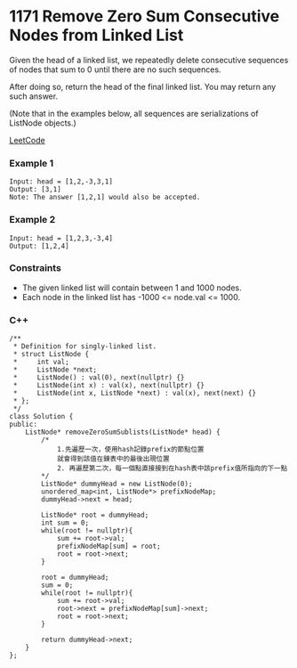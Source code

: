 # 1171 Remove Zero Sum Consecutive Nodes from Linked List

Given the head of a linked list, we repeatedly delete consecutive sequences of nodes that sum to 0 until there are no such sequences.

After doing so, return the head of the final linked list.  You may return any such answer.

 

(Note that in the examples below, all sequences are serializations of ListNode objects.)
 
[LeetCode](https://leetcode.cn/problems/remove-zero-sum-consecutive-nodes-from-linked-list/)

### Example 1

```
Input: head = [1,2,-3,3,1]
Output: [3,1]
Note: The answer [1,2,1] would also be accepted.
```

### Example 2

```
Input: head = [1,2,3,-3,4]
Output: [1,2,4]
```

### Constraints

* The given linked list will contain between 1 and 1000 nodes.
* Each node in the linked list has -1000 <= node.val <= 1000.


### C++ 

```
/**
 * Definition for singly-linked list.
 * struct ListNode {
 *     int val;
 *     ListNode *next;
 *     ListNode() : val(0), next(nullptr) {}
 *     ListNode(int x) : val(x), next(nullptr) {}
 *     ListNode(int x, ListNode *next) : val(x), next(next) {}
 * };
 */
class Solution {
public:
    ListNode* removeZeroSumSublists(ListNode* head) {
        /*
            1.先遍歷一次，使用hash記錄prefix的節點位置
            就會得到該值在鍊表中的最後出現位置
            2. 再遍歷第二次，每一個點直接接到在hash表中該prefix值所指向的下一點
        */
        ListNode* dummyHead = new ListNode(0);
        unordered_map<int, ListNode*> prefixNodeMap;
        dummyHead->next = head;

        ListNode* root = dummyHead;
        int sum = 0;
        while(root != nullptr){
            sum += root->val;
            prefixNodeMap[sum] = root;
            root = root->next;
        }

        root = dummyHead;
        sum = 0;
        while(root != nullptr){
            sum += root->val;
            root->next = prefixNodeMap[sum]->next;
            root = root->next;
        }        

        return dummyHead->next;
    }
};
```